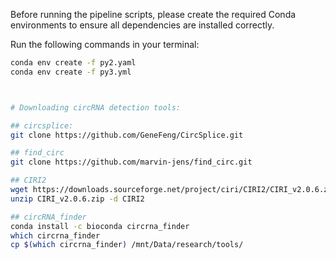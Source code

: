 Before running the pipeline scripts, please create the required Conda environments to ensure all dependencies are installed correctly.

Run the following commands in your terminal:

```bash
conda env create -f py2.yaml    
conda env create -f py3.yml     



# Downloading circRNA detection tools:

## circsplice:
git clone https://github.com/GeneFeng/CircSplice.git

## find_circ
git clone https://github.com/marvin-jens/find_circ.git

## CIRI2
wget https://downloads.sourceforge.net/project/ciri/CIRI2/CIRI_v2.0.6.zip
unzip CIRI_v2.0.6.zip -d CIRI2

## circRNA_finder
conda install -c bioconda circrna_finder
which circrna_finder
cp $(which circrna_finder) /mnt/Data/research/tools/